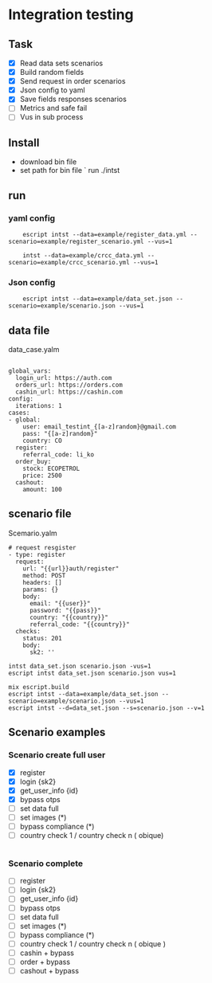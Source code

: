 # Integration testing
## Task

- [X] Read data sets scenarios
- [X] Build random fields
- [X] Send request in order scenarios
- [X] Json config to yaml
- [X] Save fields responses scenarios
- [ ] Metrics and safe fail 
- [ ] Vus in sub process
## Install
- download bin file 
- set path for bin file
` run ./intst


## run 

### yaml config 
```
    escript intst --data=example/register_data.yml --scenario=example/register_scenario.yml --vus=1

    intst --data=example/crcc_data.yml --scenario=example/crcc_scenario.yml --vus=1
```


### Json config
```
    escript intst --data=example/data_set.json --scenario=example/scenario.json --vus=1
```


## data file
data_case.yalm
```

global_vars:
  login_url: https://auth.com
  orders_url: https://orders.com
  cashin_url: https://cashin.com
config:
  iterations: 1
cases:
- global:
    user: email_testint_{[a-z]random}@gmail.com
    pass: "{[a-z]random}"
    country: CO
  register:
    referral_code: li_ko
  order_buy:
    stock: ECOPETROL
    price: 2500
  cashout:
    amount: 100

```


## scenario file 
Scemario.yalm
```
# request resgister
- type: register
  request:
    url: "{{url}}auth/register"
    method: POST
    headers: []
    params: {}
    body:
      email: "{{user}}"
      password: "{{pass}}"
      country: "{{country}}"
      referral_code: "{{country}}"
  checks:
    status: 201
    body:
      sk2: ''
```

```
intst data_set.json scenario.json -vus=1
escript intst data_set.json scenario.json vus=1
```

```
mix escript.build
escript intst --data=example/data_set.json --scenario=example/scenario.json --vus=1
escript intst --d=data_set.json --s=scenario.json --v=1
```

## Scenario examples

### Scenario create full user
- [X] register
- [X] login {sk2}
- [X] get_user_info {id}
- [X] bypass otps
- [ ] set data full 
- [ ] set images (*)
- [ ] bypass compliance (*)
- [ ] country check 1 / country check n ( obique)

```

```
### Scenario complete
- [ ] register
- [ ] login {sk2}
- [ ] get_user_info {id}
- [ ] bypass otps
- [ ] set data full 
- [ ] set images (*)
- [ ] bypass compliance (*)
- [ ] country check 1 / country check n ( obique )
- [ ] cashin + bypass
- [ ] order + bypass
- [ ] cashout + bypass
